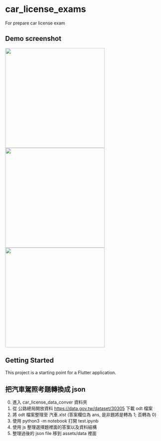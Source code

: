 # car_license_exams

For prepare car license exam


## Demo screenshot

<img src="../master/assets/Screenshot_20201208_1.jpg?raw=true" width="320">

<img src="../master/assets/Screenshot_20201208_2.jpg?raw=true" width="320">
<img src="../master/assets/Screenshot_20201208_3.jpg?raw=true" width="320">


## Getting Started

This project is a starting point for a Flutter application.


## 把汽車駕照考題轉換成 json

0. 進入 car_license_data_conver 資料夾
1. 從 公路總局開放資料 https://data.gov.tw/dataset/30305 下載 odt 檔案
2. 將 odt 檔案整理至 汽車.xlst (答案欄位為 ans, 是非題將是轉為 1; 否轉為 0)
3. 使用 python3 -m notebook 打開 test.ipynb
4. 使用 js 整理選擇題裡面的答案以及資料結構
5. 整理過後的 json file 移到 assets/data 裡面

